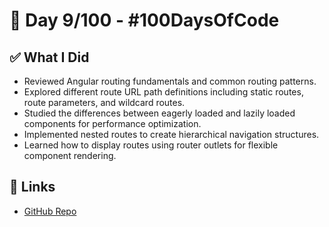 # 🚀 Day 9/100 - #100DaysOfCode

## ✅ What I Did

- Reviewed Angular routing fundamentals and common routing patterns.
- Explored different route URL path definitions including static routes, route parameters, and wildcard routes.
- Studied the differences between eagerly loaded and lazily loaded components for performance optimization.
- Implemented nested routes to create hierarchical navigation structures.
- Learned how to display routes using router outlets for flexible component rendering.

## 🔗 Links

- [GitHub Repo](https://github.com/Clairedebs/100DaysOfCode)
